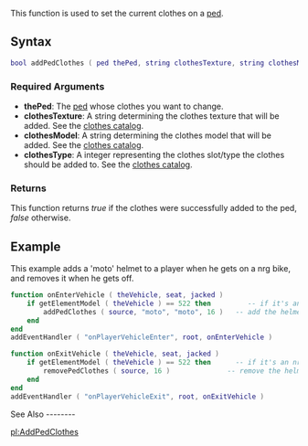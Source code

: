 This function is used to set the current clothes on a [ped](/docs/ped.md "wikilink").

Syntax
------

``` lua
bool addPedClothes ( ped thePed, string clothesTexture, string clothesModel, int clothesType )
```

### Required Arguments

-   **thePed**: The [ped](/docs/ped.md "wikilink") whose clothes you want to change.
-   **clothesTexture**: A string determining the clothes texture that will be added. See the [clothes catalog](/docs/cj_clothes.md "wikilink").
-   **clothesModel**: A string determining the clothes model that will be added. See the [clothes catalog](/docs/cj_clothes.md "wikilink").
-   **clothesType**: A integer representing the clothes slot/type the clothes should be added to. See the [clothes catalog](/docs/cj_clothes.md "wikilink").

### Returns

This function returns *true* if the clothes were successfully added to the ped, *false* otherwise.

Example
-------

<section name="Server" class="server" show="true">
This example adds a 'moto' helmet to a player when he gets on a nrg bike, and removes it when he gets off.

``` lua
function onEnterVehicle ( theVehicle, seat, jacked )
    if getElementModel ( theVehicle ) == 522 then         -- if it's an nrg
        addPedClothes ( source, "moto", "moto", 16 )   -- add the helmet
    end
end
addEventHandler ( "onPlayerVehicleEnter", root, onEnterVehicle )

function onExitVehicle ( theVehicle, seat, jacked )
    if getElementModel ( theVehicle ) == 522 then      -- if it's an nrg
        removePedClothes ( source, 16 )              -- remove the helmet
    end
end
addEventHandler ( "onPlayerVehicleExit", root, onExitVehicle )
```

</section>
See Also
--------

[pl:AddPedClothes](/docs/pl:addpedclothes.md "wikilink")
